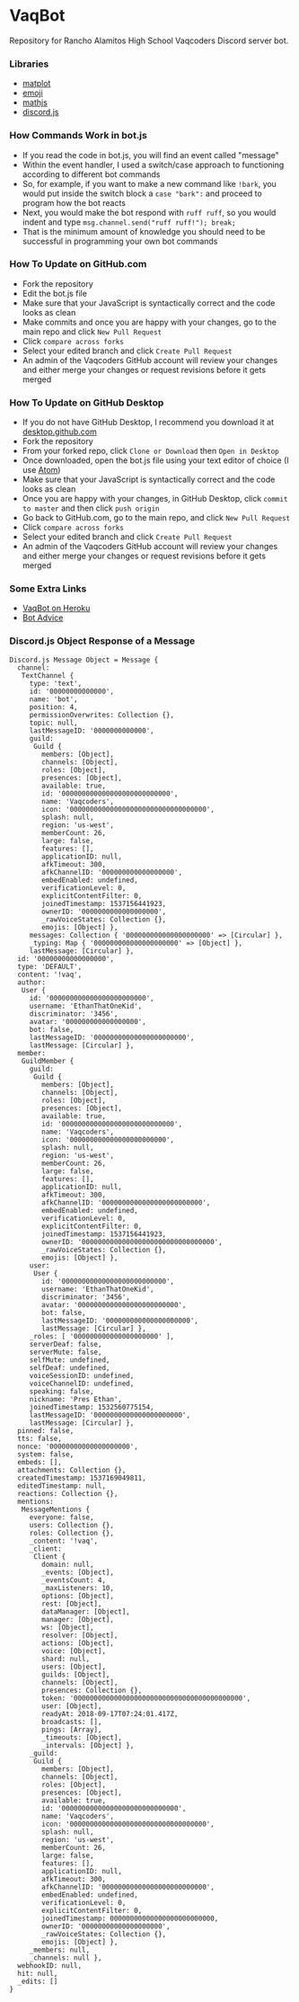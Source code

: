 # VaqBot
Repository for Rancho Alamitos High School Vaqcoders Discord server bot.

### Libraries
* [matplot](https://github.com/mateogianolio/matplotnode)
* [emoji](https://github.com/amio/emoji.json)
* [mathjs](https://github.com/josdejong/mathjs)
* [discord.js](https://discord.js.org/#/docs/main/stable/general/welcome)

### How Commands Work in bot.js
* If you read the code in bot.js, you will find an event called "message"
* Within the event handler, I used a switch/case approach to functioning according to different bot commands
* So, for example, if you want to make a new command like `!bark`, you would put inside the switch block a `case "bark":` and proceed to program how the bot reacts
* Next, you would make the bot respond with `ruff ruff`, so you would indent and type `msg.channel.send("ruff ruff!"); break;`
* That is the minimum amount of knowledge you should need to be successful in programming your own bot commands

### How To Update on GitHub.com
* Fork the repository
* Edit the bot.js file
* Make sure that your JavaScript is syntactically correct and the code looks as clean
* Make commits and once you are happy with your changes, go to the main repo and click `New Pull Request`
* Click `compare across forks`
* Select your edited branch and click `Create Pull Request`
* An admin of the Vaqcoders GitHub account will review your changes and either merge your changes or request revisions before it gets merged

### How To Update on GitHub Desktop
* If you do not have GitHub Desktop, I recommend you download it at [desktop.github.com](https://desktop.github.com/)
* Fork the repository
* From your forked repo, click `Clone or Download` then `Open in Desktop`
* Once downloaded, open the bot.js file using your text editor of choice (I use [Atom](https://atom.io/))
* Make sure that your JavaScript is syntactically correct and the code looks as clean
* Once you are happy with your changes, in GitHub Desktop, click `commit to master` and then click `push origin`
* Go back to GitHub.com, go to the main repo, and click `New Pull Request`
* Click `compare across forks`
* Select your edited branch and click `Create Pull Request`
* An admin of the Vaqcoders GitHub account will review your changes and either merge your changes or request revisions before it gets merged

### Some Extra Links
* [VaqBot on Heroku](https://dashboard.heroku.com/apps/vaqbot/)
* [Bot Advice](https://gist.github.com/missingbinaries/b1e6ed00c25b393116f4d364c9359aac)

### Discord.js Object Response of a Message
```
Discord.js Message Object = Message {
  channel:
   TextChannel {
     type: 'text',
     id: '00000000000000',
     name: 'bot',
     position: 4,
     permissionOverwrites: Collection {},
     topic: null,
     lastMessageID: '0000000000000',
     guild:
      Guild {
        members: [Object],
        channels: [Object],
        roles: [Object],
        presences: [Object],
        available: true,
        id: '000000000000000000000000000',
        name: 'Vaqcoders',
        icon: '0000000000000000000000000000000000',
        splash: null,
        region: 'us-west',
        memberCount: 26,
        large: false,
        features: [],
        applicationID: null,
        afkTimeout: 300,
        afkChannelID: '000000000000000000',
        embedEnabled: undefined,
        verificationLevel: 0,
        explicitContentFilter: 0,
        joinedTimestamp: 1537156441923,
        ownerID: '0000000000000000000',
        _rawVoiceStates: Collection {},
        emojis: [Object] },
     messages: Collection { '000000000000000000000' => [Circular] },
     _typing: Map { '000000000000000000000' => [Object] },
     lastMessage: [Circular] },
  id: '00000000000000000',
  type: 'DEFAULT',
  content: '!vaq',
  author:
   User {
     id: '000000000000000000000000',
     username: 'EthanThatOneKid',
     discriminator: '3456',
     avatar: '000000000000000000',
     bot: false,
     lastMessageID: '00000000000000000000000',
     lastMessage: [Circular] },
  member:
   GuildMember {
     guild:
      Guild {
        members: [Object],
        channels: [Object],
        roles: [Object],
        presences: [Object],
        available: true,
        id: '0000000000000000000000000000',
        name: 'Vaqcoders',
        icon: '000000000000000000000000',
        splash: null,
        region: 'us-west',
        memberCount: 26,
        large: false,
        features: [],
        applicationID: null,
        afkTimeout: 300,
        afkChannelID: '0000000000000000000000000',
        embedEnabled: undefined,
        verificationLevel: 0,
        explicitContentFilter: 0,
        joinedTimestamp: 1537156441923,
        ownerID: '000000000000000000000000000000000',
        _rawVoiceStates: Collection {},
        emojis: [Object] },
     user:
      User {
        id: '00000000000000000000000000',
        username: 'EthanThatOneKid',
        discriminator: '3456',
        avatar: '0000000000000000000000000',
        bot: false,
        lastMessageID: '000000000000000000000',
        lastMessage: [Circular] },
     _roles: [ '000000000000000000000' ],
     serverDeaf: false,
     serverMute: false,
     selfMute: undefined,
     selfDeaf: undefined,
     voiceSessionID: undefined,
     voiceChannelID: undefined,
     speaking: false,
     nickname: 'Pres Ethan',
     joinedTimestamp: 1532560775154,
     lastMessageID: '0000000000000000000000',
     lastMessage: [Circular] },
  pinned: false,
  tts: false,
  nonce: '00000000000000000000',
  system: false,
  embeds: [],
  attachments: Collection {},
  createdTimestamp: 1537169049811,
  editedTimestamp: null,
  reactions: Collection {},
  mentions:
   MessageMentions {
     everyone: false,
     users: Collection {},
     roles: Collection {},
     _content: '!vaq',
     _client:
      Client {
        domain: null,
        _events: [Object],
        _eventsCount: 4,
        _maxListeners: 10,
        options: [Object],
        rest: [Object],
        dataManager: [Object],
        manager: [Object],
        ws: [Object],
        resolver: [Object],
        actions: [Object],
        voice: [Object],
        shard: null,
        users: [Object],
        guilds: [Object],
        channels: [Object],
        presences: Collection {},
        token: '000000000000000000000000000000000000000000',
        user: [Object],
        readyAt: 2018-09-17T07:24:01.417Z,
        broadcasts: [],
        pings: [Array],
        _timeouts: [Object],
        _intervals: [Object] },
     _guild:
      Guild {
        members: [Object],
        channels: [Object],
        roles: [Object],
        presences: [Object],
        available: true,
        id: '00000000000000000000000000000',
        name: 'Vaqcoders',
        icon: '0000000000000000000000000000000000',
        splash: null,
        region: 'us-west',
        memberCount: 26,
        large: false,
        features: [],
        applicationID: null,
        afkTimeout: 300,
        afkChannelID: '00000000000000000000000000',
        embedEnabled: undefined,
        verificationLevel: 0,
        explicitContentFilter: 0,
        joinedTimestamp: 00000000000000000000000000,
        ownerID: '00000000000000000000',
        _rawVoiceStates: Collection {},
        emojis: [Object] },
     _members: null,
     _channels: null },
  webhookID: null,
  hit: null,
  _edits: []
}
```
